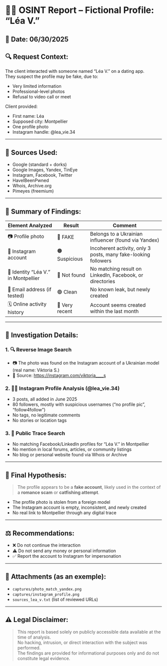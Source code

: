 # 🧑‍💻 OSINT Report – Fictional Profile: “Léa V.”

## 📅 Date: 06/30/2025  
## 🔍 Request Context:
The client interacted with someone named “Léa V.” on a dating app.  
They suspect the profile may be fake, due to:
- Very limited information
- Professional-level photos
- Refusal to video call or meet

Client provided:
- First name: Léa  
- Supposed city: Montpellier  
- One profile photo  
- Instagram handle: @lea_vie.34

---

## 🧾 Sources Used:
- Google (standard + dorks)
- Google Images, Yandex, TinEye
- Instagram, Facebook, Twitter
- HaveIBeenPwned
- Whois, Archive.org
- Pimeyes (freemium)

---

## 🧠 Summary of Findings:

| Element Analyzed | Result | Comment |
|------------------|--------|---------|
| 📷 Profile photo | 🔴 FAKE | Belongs to a Ukrainian influencer (found via Yandex) |
| 📱 Instagram account | 🟠 Suspicious | Incoherent activity, only 3 posts, many fake-looking followers |
| 👩 Identity “Léa V.” in Montpellier | 🔴 Not found | No matching result on LinkedIn, Facebook, or directories |
| 📧 Email address (if tested) | 🟢 Clean | No known leak, but newly created |
| 🗓️ Online activity history | 🔴 Very recent | Account seems created within the last month |

---

## 📂 Investigation Details:

### 1. 🔍 Reverse Image Search
- 📷 The photo was found on the Instagram account of a Ukrainian model (real name: Viktoria S.)
- 📍 Source: https://instagram.com/viktoria____s

### 2. 🧑‍💻 Instagram Profile Analysis (@lea_vie.34)
- 3 posts, all added in June 2025
- 80 followers, mostly with suspicious usernames (“no profile pic”, “follow4follow”)
- No tags, no legitimate comments
- No stories or location tags

### 3. 🧭 Public Trace Search
- No matching Facebook/LinkedIn profiles for “Léa V.” in Montpellier
- No mention in local forums, articles, or community listings
- No blog or personal website found via Whois or Archive

---

## 📝 Final Hypothesis:

> The profile appears to be a **fake account**, likely used in the context of a **romance scam** or **catfishing attempt**.

- The profile photo is stolen from a foreign model
- The Instagram account is empty, inconsistent, and newly created
- No real link to Montpellier through any digital trace

---

## ⚖️ Recommendations:

- ❌ Do not continue the interaction
- ⚠️ Do not send any money or personal information
- ✅ Report the account to Instagram for impersonation

---

## 📁 Attachments (as an exemple):

- `captures/photo_match_yandex.png`
- `captures/instagram_profile.png`
- `sources_lea_v.txt` (list of reviewed URLs)

---

## ⚠️ Legal Disclaimer:

> This report is based solely on publicly accessible data available at the time of analysis.  
> No hacking, intrusion, or direct interaction with the subject was performed.  
> The findings are provided for informational purposes only and do not constitute legal evidence.


